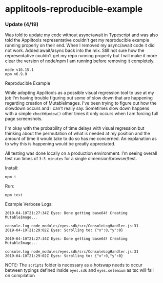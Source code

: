 # applitools-reproducible-example
### Update (4/19)

Was told to update my code without async/await in Typescript and was also told the Applitools representative couldn't get my reproducible example running properly on their end. When I removed my async/await code it did not work. Added await/async back into the mix. Still not sure how the representative couldn't get my repo running properly but I will make it more clear the version of node/npm I am running before removing it completely. 

```
node v10.15.1
npm v6.9.0
```

Reproducible Example

While adopting Applitools as a possible visual regression tool to use at my job I'm having trouble figuring out some of slow down that are happening regarding creation of MutableImages.
I've been trying to figure out how the slowdown occurs and I can't really say. 
Sometimes slow down happens with a simple `checkWindow()` other times it only occurs when I am forcing full page screenshots. 

I'm okay with the probability of time delays with visual regression but thinking about the permutation of what is needed at my position and the amount of time it would take to do so has me concerned. An explanation as to why this is happening would be greatly appreciated.

All testing was done locally on a production environment. I'm seeing overall test run times of `3-5 minutes` for a single dimension/browser/test. 

Install:
```
npm i
```

Run:
```
npm test
```

Example Verbose Logs:
```
2019-04-10T21:27:34Z Eyes: Done getting base64! Creating MutableImage...

console.log node_modules/eyes.sdk/src/ConsoleLogHandler.js:31
2019-04-10T21:29:02Z Eyes: Scrolling to: {"x":0,"y":0}

2019-04-10T21:27:34Z Eyes: Done getting base64! Creating MutableImage...

console.log node_modules/eyes.sdk/src/ConsoleLogHandler.js:31
2019-04-10T21:29:02Z Eyes: Scrolling to: {"x":0,"y":0}
```

NOTE: The `scripts` folder is necessary as a hotswap needs to occur between typings defined inside `eyes.sdk` and `eyes.selenium` as tsc will fail on compilation